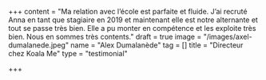 +++
content = "Ma relation avec l’école est parfaite et fluide. J’ai recruté Anna en tant que stagiaire en 2019 et maintenant elle est notre alternante et tout se passe très bien. Elle a pu monter en compétence et les exploite très bien. Nous en sommes très contents."
draft = true
image = "/images/axel-dumalanede.jpeg"
name = "Alex Dumalanède"
tag = []
title = "Directeur chez Koala Me"
type = "testimonial"

+++
